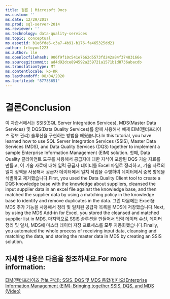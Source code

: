 ```yaml
---
title: 결론 | Microsoft Docs
ms.custom: ''
ms.date: 12/29/2017
ms.prod: sql-server-2014
ms.reviewer: ''
ms.technology: data-quality-services
ms.topic: conceptual
ms.assetid: b1e6fde6-c3a7-4b91-b176-fa465325dd21
author: lrtoyou1223
ms.author: lle
ms.openlocfilehash: 906f9f10c541e7662d5573fd242a84f37483166e
ms.sourcegitcommit: ad4d92dce894592a259721a1571b1d8736abacdb
ms.translationtype: MT
ms.contentlocale: ko-KR
ms.lasthandoff: 08/04/2020
ms.locfileid: "87735651"
---
```

# <a name="conclusion"></a><span data-ttu-id="8f8d2-102">결론</span><span class="sxs-lookup"><span data-stu-id="8f8d2-102">Conclusion</span></span>
  <span data-ttu-id="8f8d2-103">이 자습서에서는 SSIS(SQL Server Integration Services), MDS(Master Data Services) 및 DQS(Data Quality Services)를 함께 사용해서 예제 EIM(엔터프라이즈 정보 관리) 솔루션을 구현하는 방법을 배웠습니다.</span><span class="sxs-lookup"><span data-stu-id="8f8d2-103">In this tutorial, you have learned how to use SQL Server Integration Services (SSIS), Master Data Services (MDS), and Data Quality Services (DQS) together to implement a sample Enterprise Information Management (EIM) solution.</span></span> <span data-ttu-id="8f8d2-104">첫째, Data Quality 클라이언트 도구를 사용해서 공급자에 대한 지식이 포함된 DQS 기술 자료를 만들고, 이 기술 자료에 대해 입력 공급자 데이터를 Excel 파일로 정리하고, 기술 자료의 일치 정책을 사용해서 공급자 데이터에서 일치 작업을 수행하여 데이터에서 중복 항목을 식별하고 제거했습니다.</span><span class="sxs-lookup"><span data-stu-id="8f8d2-104">First, you used the Data Quality Client tool to create a DQS knowledge base with the knowledge about suppliers, cleansed the input supplier data in an excel file against the knowledge base, and then matched the supplier data by using a matching policy in the knowledge base to identify and remove duplicates in the data.</span></span> <span data-ttu-id="8f8d2-105">그런 다음에는 Excel용 MDS 추가 기능을 사용해서 정리 및 일치된 공급자 목록을 MDS에 저장했습니다.</span><span class="sxs-lookup"><span data-stu-id="8f8d2-105">Next, by using the MDS Add-in for Excel, you stored the cleansed and matched supplier list in MDS.</span></span> <span data-ttu-id="8f8d2-106">마지막으로 SSIS 솔루션을 만들어서 입력 데이터 수신, 데이터 정리 및 일치, MDS에 마스터 데이터 저장 프로세스를 모두 자동화했습니다.</span><span class="sxs-lookup"><span data-stu-id="8f8d2-106">Finally, you automated the whole process of receiving input data, cleansing and matching the data, and storing the master data in MDS by creating an SSIS solution.</span></span>  
  
## <a name="for-more-information"></a><span data-ttu-id="8f8d2-107">자세한 내용은 다음을 참조하세요.</span><span class="sxs-lookup"><span data-stu-id="8f8d2-107">For more information:</span></span>  
  
 [<span data-ttu-id="8f8d2-108">EIM(엔터프라이즈 정보 관리): SSIS, DQS 및 MDS 통합(비디오)</span><span class="sxs-lookup"><span data-stu-id="8f8d2-108">Enterprise Information Management (EIM): Bringing together SSIS, DQS, and MDS (Video)</span></span>](https://go.microsoft.com/fwlink/?LinkId=258672)  
  
  

